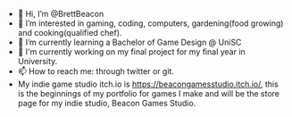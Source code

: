 - 👋 Hi, I’m @BrettBeacon
- 👀 I’m interested in gaming, coding, computers, gardening(food growing) and cooking(qualified chef).
- 🌱 I’m currently learning a Bachelor of Game Design @ UniSC
- 💞️ I'm currently working on my final project for my final year in University.
- 📫 How to reach me: through twitter or git.
- My indie game studio itch.io is https://beacongamesstudio.itch.io/, this is the beginnings of my portfolio for games I make and will be the store page for my indie studio, Beacon Games Studio.

<!---
BrettBeacon is a ✨ special ✨ repository because its `README.md` (this file) appears on your GitHub profile.
You can click the Preview link to take a look at your changes.
--->
